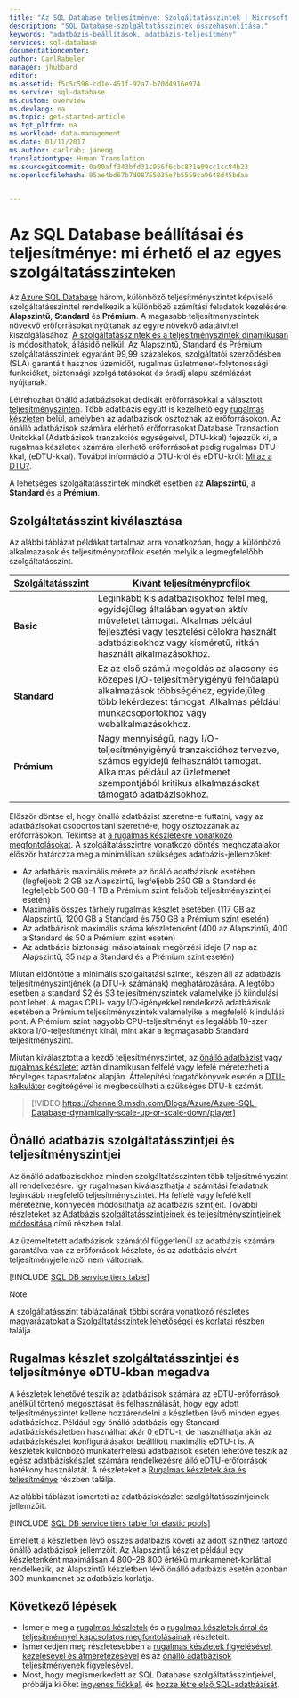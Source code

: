 ```yaml
---
title: "Az SQL Database teljesítménye: Szolgáltatásszintek | Microsoft Docs"
description: "SQL Database-szolgáltatásszintek összehasonlítása."
keywords: "adatbázis-beállítások, adatbázis-teljesítmény"
services: sql-database
documentationcenter: 
author: CarlRabeler
manager: jhubbard
editor: 
ms.assetid: f5c5c596-cd1e-451f-92a7-b70d4916e974
ms.service: sql-database
ms.custom: overview
ms.devlang: na
ms.topic: get-started-article
ms.tgt_pltfrm: na
ms.workload: data-management
ms.date: 01/11/2017
ms.author: carlrab; janeng
translationtype: Human Translation
ms.sourcegitcommit: 0a00aff343bfd31c956f6cbc831e89cc1cc84b23
ms.openlocfilehash: 95ae4bd67b7d08755035e7b5559ca9648d45bdaa


---
```

# <a name="sql-database-options-and-performance-understand-whats-available-in-each-service-tier"></a>Az SQL Database beállításai és teljesítménye: mi érhető el az egyes szolgáltatásszinteken
Az [Azure SQL Database](sql-database-technical-overview.md) három, különböző teljesítményszintet képviselő szolgáltatásszinttel rendelkezik a különböző számítási feladatok kezelésére: **Alapszintű**, **Standard** és **Prémium**. A magasabb teljesítményszintek növekvő erőforrásokat nyújtanak az egyre növekvő adatátvitel kiszolgálásához. [A szolgáltatásszintek és a teljesítményszintek dinamikusan](sql-database-scale-up.md) is módosíthatók, állásidő nélkül. Az Alapszintű, Standard és Prémium szolgáltatásszintek egyaránt 99,99 százalékos, szolgáltatói szerződésben (SLA) garantált hasznos üzemidőt, rugalmas üzletmenet-folytonossági funkciókat, biztonsági szolgáltatásokat és óradíj alapú számlázást nyújtanak. 

Létrehozhat önálló adatbázisokat dedikált erőforrásokkal a választott [teljesítményszinten](sql-database-service-tiers.md#single-database-service-tiers-and-performance-levels). Több adatbázis együtt is kezelhető egy [rugalmas készleten](sql-database-service-tiers.md#elastic-pool-service-tiers-and-performance-in-edtus) belül, amelyben az adatbázisok osztoznak az erőforrásokon. Az önálló adatbázisok számára elérhető erőforrásokat Database Transaction Unitokkal (Adatbázisok tranzakciós egységeivel, DTU-kkal) fejezzük ki, a rugalmas készletek számára elérhető erőforrásokat pedig rugalmas DTU-kkal, (eDTU-kkal). További információ a DTU-król és eDTU-król: [Mi az a DTU?](sql-database-what-is-a-dtu.md). 

A lehetséges szolgáltatásszintek mindkét esetben az **Alapszintű**, a **Standard** és a **Prémium**. 

## <a name="choosing-a-service-tier"></a>Szolgáltatásszint kiválasztása
Az alábbi táblázat példákat tartalmaz arra vonatkozóan, hogy a különböző alkalmazások és teljesítményprofilok esetén melyik a legmegfelelőbb szolgáltatásszint.

| Szolgáltatásszint | Kívánt teljesítményprofilok |
| :--- | --- |
| **Basic** | Leginkább kis adatbázisokhoz felel meg, egyidejűleg általában egyetlen aktív műveletet támogat. Alkalmas például fejlesztési vagy tesztelési célokra használt adatbázisokhoz vagy kisméretű, ritkán használt alkalmazásokhoz. |
| **Standard** |Ez az első számú megoldás az alacsony és közepes I/O-teljesítményigényű felhőalapú alkalmazások többségéhez, egyidejűleg több lekérdezést támogat. Alkalmas például munkacsoportokhoz vagy webalkalmazásokhoz. |
| **Prémium** | Nagy mennyiségű, nagy I/O-teljesítményigényű tranzakcióhoz tervezve, számos egyidejű felhasználót támogat. Alkalmas például az üzletmenet szempontjából kritikus alkalmazásokat támogató adatbázisokhoz. |

Először döntse el, hogy önálló adatbázist szeretne-e futtatni, vagy az adatbázisokat csoportosítani szeretné-e, hogy osztozzanak az erőforrásokon. Tekintse át [a rugalmas készletekre vonatkozó megfontolásokat](sql-database-elastic-pool-guidance.md). A szolgáltatásszintre vonatkozó döntés meghozatalakor először határozza meg a minimálisan szükséges adatbázis-jellemzőket:

* Az adatbázis maximális mérete az önálló adatbázisok esetében (legfeljebb 2 GB az Alapszintű, legfeljebb 250 GB a Standard és legfeljebb 500 GB–1 TB a Prémium szint felsőbb teljesítményszintjei esetén)
* Maximális összes tárhely rugalmas készlet esetében (117 GB az Alapszintű, 1200 GB a Standard és 750 GB a Prémium szint esetén)
* Az adatbázisok maximális száma készletenként (400 az Alapszintű, 400 a Standard és 50 a Prémium szint esetén)
* Az adatbázis biztonsági másolatainak megőrzési ideje (7 nap az Alapszintű, 35 nap a Standard és a Prémium szint esetén)

Miután eldöntötte a minimális szolgáltatási szintet, készen áll az adatbázis teljesítményszintjének (a DTU-k számának) meghatározására. A legtöbb esetben a standard S2 és S3 teljesítményszintek valamelyike jó kiindulási pont lehet. A magas CPU- vagy I/O-igényekkel rendelkező adatbázisok esetében a Prémium teljesítményszintek valamelyike a megfelelő kiindulási pont. A Prémium szint nagyobb CPU-teljesítményt és legalább 10-szer akkora I/O-teljesítményt kínál, mint akár a legmagasabb Standard teljesítményszint.

Miután kiválasztotta a kezdő teljesítményszintet, az [önálló adatbázist](sql-database-scale-up.md) vagy [rugalmas készletet](sql-database-elastic-pool-manage-portal.md#change-performance-settings-of-a-pool) aztán dinamikusan felfelé vagy lefelé méretezheti a tényleges tapasztalatok alapján. Áttelepítési forgatókönyvek esetén a [DTU-kalkulátor](http://dtucalculator.azurewebsites.net/) segítségével is megbecsülheti a szükséges DTU-k számát. 

> [!VIDEO https://channel9.msdn.com/Blogs/Azure/Azure-SQL-Database-dynamically-scale-up-or-scale-down/player]
>

## <a name="single-database-service-tiers-and-performance-levels"></a>Önálló adatbázis szolgáltatásszintjei és teljesítményszintjei
Az önálló adatbázisokhoz minden szolgáltatásszinten több teljesítményszint áll rendelkezésre. Így rugalmasan kiválaszthatja a számítási feladatnak leginkább megfelelő teljesítményszintet. Ha felfelé vagy lefelé kell méreteznie, könnyedén módosíthatja az adatbázis szintjeit. További részleteket az [Adatbázis szolgáltatásszintjeinek és teljesítményszintjeinek módosítása](sql-database-scale-up.md) című részben talál.

Az üzemeltetett adatbázisok számától függetlenül az adatbázis számára garantálva van az erőforrások készlete, és az adatbázis elvárt teljesítményjellemzői nem változnak.

[!INCLUDE [SQL DB service tiers table](../../includes/sql-database-service-tiers-table.md)]

> [!NOTE]
> A szolgáltatásszint táblázatának többi sorára vonatkozó részletes magyarázatokat a [Szolgáltatásszintek lehetőségei és korlátai](sql-database-performance-guidance.md#service-tier-capabilities-and-limits) részben találja.
> 

## <a name="elastic-pool-service-tiers-and-performance-in-edtus"></a>Rugalmas készlet szolgáltatásszintjei és teljesítménye eDTU-kban megadva

A készletek lehetővé teszik az adatbázisok számára az eDTU-erőforrások anélkül történő megosztását és felhasználását, hogy egy adott teljesítményszintet kellene hozzárendelni a készletben lévő minden egyes adatbázishoz. Például egy önálló adatbázis egy Standard adatbáziskészletben használhat akár 0 eDTU-t, de használhatja akár az adatbáziskészlet konfigurálásakor beállított maximális eDTU-t is. A készletek különböző munkaterhelésű adatbázisok esetén lehetővé teszik az egész adatbáziskészlet számára rendelkezésre álló eDTU-erőforrások hatékony használatát. A részleteket a [Rugalmas készletek ára és teljesítménye](sql-database-elastic-pool-guidance.md) részben találja.

Az alábbi táblázat ismerteti az adatbáziskészlet szolgáltatásszintjeinek jellemzőit.

[!INCLUDE [SQL DB service tiers table for elastic pools](../../includes/sql-database-service-tiers-table-elastic-pools.md)]

Emellett a készletben lévő összes adatbázis követi az adott szinthez tartozó önálló adatbázisok jellemzőit. Az Alapszintű készlet például egy készletenként maximálisan 4 800–28 800 értékű munkamenet-korláttal rendelkezik, az Alapszintű készletben lévő önálló adatbázis esetén azonban 300 munkamenet az adatbázis korlátja.


## <a name="next-steps"></a>Következő lépések

* Ismerje meg a [rugalmas készletek](sql-database-elastic-pool-guidance.md) és a [rugalmas készletek árral és teljesítménnyel kapcsolatos megfontolásainak](sql-database-elastic-pool-guidance.md) részleteit.
* Ismerkedjen meg részletesebben a [rugalmas készletek figyelésével, kezelésével és átméretezésével](sql-database-elastic-pool-manage-portal.md) és az [önálló adatbázisok teljesítményének figyelésével](sql-database-single-database-monitor.md).
* Most, hogy megismerkedett az SQL Database szolgáltatásszintjeivel, próbálja ki őket [ingyenes fiókkal](https://azure.microsoft.com/pricing/free-trial/), és [hozza létre első SQL-adatbázisát](sql-database-get-started.md).




<!--HONumber=Jan17_HO2-->


